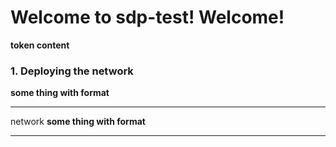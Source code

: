Welcome to sdp-test! Welcome!
=============================

**token content**

### 1. Deploying the network
****some thing with format****
- - -
 network
****some thing with format****
- - -
